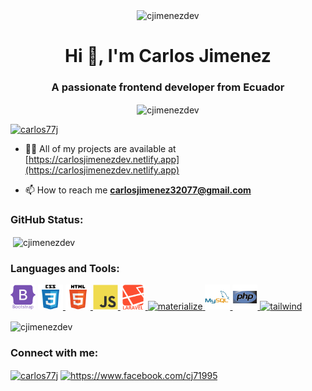 <p align="center"><img align="center" src="CjimenezDev/assets/profile.jfifi" alt="cjimenezdev" /></p>

<h1 align="center">Hi 👋, I'm Carlos Jimenez</h1>
<h3 align="center">A passionate frontend developer from Ecuador</h3>

<p align="center"><img align="center" src="https://github-readme-streak-stats.herokuapp.com/?user=cjimenezdev&" alt="cjimenezdev" /></p>
<p align="left"> <a href="https://twitter.com/carlos77j" target="blank"><img src="https://img.shields.io/twitter/follow/carlos77j?logo=twitter&style=for-the-badge" alt="carlos77j" /></a> </p>

- 👨‍💻 All of my projects are available at [https://carlosjimenezdev.netlify.app](https://carlosjimenezdev.netlify.app)

- 📫 How to reach me **carlosjimenez32077@gmail.com**

<h3 align="left">GitHub Status:</h3>

<p align="left">&nbsp;<img align="center" src="https://github-readme-stats.vercel.app/api?username=cjimenezdev&show_icons=true&locale=en" alt="cjimenezdev" /></p>

<h3 align="left">Languages and Tools:</h3>
<p align="left"> 
  
<a href="https://getbootstrap.com" target="_blank" rel="noreferrer"> <img src="https://raw.githubusercontent.com/devicons/devicon/master/icons/bootstrap/bootstrap-plain-wordmark.svg" alt="bootstrap" width="40" height="40"/></a>   <a href="https://www.w3schools.com/css/" target="_blank" rel="noreferrer"> <img src="https://raw.githubusercontent.com/devicons/devicon/master/icons/css3/css3-original-wordmark.svg" alt="css3" width="40" height="40"/> </a> <a href="https://www.w3.org/html/" target="_blank" rel="noreferrer"> <img src="https://raw.githubusercontent.com/devicons/devicon/master/icons/html5/html5-original-wordmark.svg" alt="html5" width="40" height="40"/> </a> <a href="https://developer.mozilla.org/en-US/docs/Web/JavaScript" target="_blank" rel="noreferrer"> <img src="https://raw.githubusercontent.com/devicons/devicon/master/icons/javascript/javascript-original.svg" alt="javascript" width="40" height="40"/> </a> <a href="https://laravel.com/" target="_blank" rel="noreferrer"> <img src="https://raw.githubusercontent.com/devicons/devicon/master/icons/laravel/laravel-plain-wordmark.svg" alt="laravel" width="40" height="40"/> </a> <a href="https://materializecss.com/" target="_blank" rel="noreferrer"> <img src="https://raw.githubusercontent.com/prplx/svg-logos/5585531d45d294869c4eaab4d7cf2e9c167710a9/svg/materialize.svg" alt="materialize" width="40" height="40"/> </a> <a href="https://www.mysql.com/" target="_blank" rel="noreferrer"> <img src="https://raw.githubusercontent.com/devicons/devicon/master/icons/mysql/mysql-original-wordmark.svg" alt="mysql" width="40" height="40"/> </a> <a href="https://www.php.net" target="_blank" rel="noreferrer"> <img src="https://raw.githubusercontent.com/devicons/devicon/master/icons/php/php-original.svg" alt="php" width="40" height="40"/> </a> <a href="https://tailwindcss.com/" target="_blank" rel="noreferrer"> <img src="https://www.vectorlogo.zone/logos/tailwindcss/tailwindcss-icon.svg" alt="tailwind" width="40" height="40"/> </a></p>

<p align="left"><img align="center" src="https://github-readme-stats.vercel.app/api/top-langs?username=cjimenezdev&show_icons=true&locale=en&layout=compact" alt="cjimenezdev" /></p>

<h3 align="left">Connect with me:</h3>
<p align="left"> <a href="https://twitter.com/carlos77j" target="blank"><img align="center" src="https://raw.githubusercontent.com/rahuldkjain/github-profile-readme-generator/master/src/images/icons/Social/twitter.svg" alt="carlos77j" height="30" width="40" /></a> <a href="https://fb.com/cj71995" target="blank"><img align="center" src="https://raw.githubusercontent.com/rahuldkjain/github-profile-readme-generator/master/src/images/icons/Social/facebook.svg" alt="https://www.facebook.com/cj71995" height="30" width="40" /></a>
</p>



